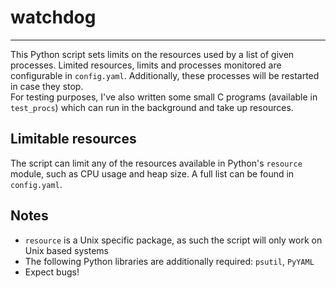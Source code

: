 # watchdog
---
This Python script sets limits on the resources used by a list of given processes. Limited resources, limits and processes monitored are configurable in `config.yaml`. Additionally, these processes will be restarted in case they stop.\
For testing purposes, I've also written some small C programs (available in `test_procs`) which can run in the background and take up resources.
## Limitable resources
The script can limit any of the resources available in Python's `resource` module, such as CPU usage and heap size. A full list can be found in `config.yaml`.
## Notes
- `resource` is a Unix specific package, as such the script will only work on Unix based systems
- The following Python libraries are additionally required: `psutil`, `PyYAML`
- Expect bugs!
